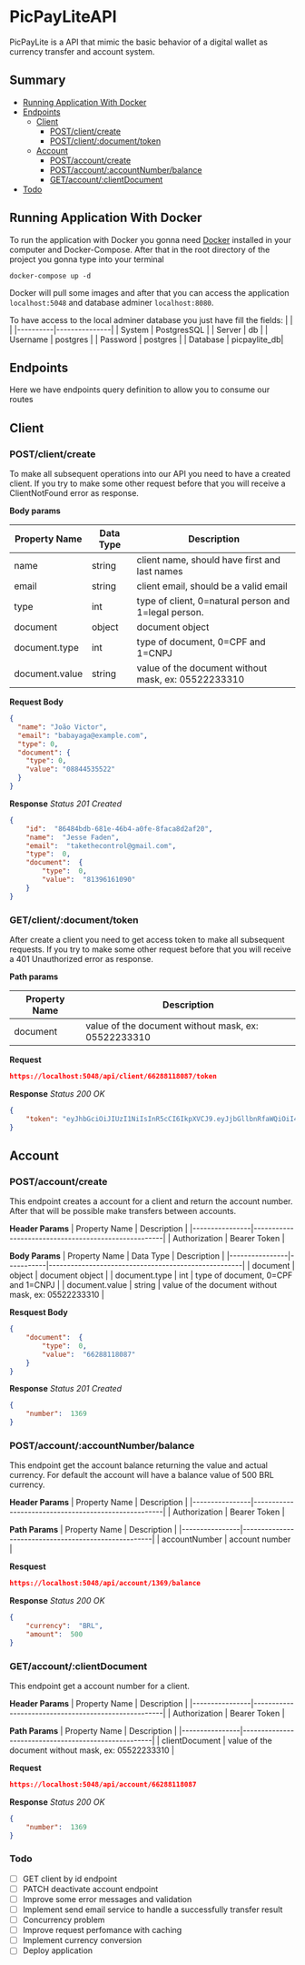 # PicPayLiteAPI
PicPayLite is a API that mimic the basic behavior of a digital wallet as currency transfer and account system.
## Summary
- [Running Application With Docker](#RunningApplicationWithDocker)
- [Endpoints](#Endpoints)
	- [Client](#Client)
		- [POST/client/create](#POST/client/create)
		- [POST/client/:document/token](#POST/client/:document/token)
	- [Account](#Account)
		- [POST/account/create](#POST/account/create)
		- [POST/account/:accountNumber/balance](#POST/account/:accountNumber/balance)
		- [GET/account/:clientDocument](#GET/account/:clientDocument)
- [Todo](#Todo) 

## Running Application With Docker
To run the application with Docker you gonna need [Docker](https://docs.docker.com/desktop/install/windows-install/) installed in your computer and Docker-Compose. After that in the root directory of the project you gonna type into your terminal
```
docker-compose up -d
```
Docker will pull some images and after that you can access the application `localhost:5048` and database adminer `localhost:8080`. 

To have access to the local adminer database you just have fill the fields:
|				   |							 |
|----------|---------------|
| System   | PostgresSQL   |
| Server   |  db           |
| Username | postgres      |
| Password | postgres      |
| Database  | picpaylite_db|


## Endpoints
Here we have endpoints query definition to allow you to consume our routes

## Client

### POST/client/create
To make all subsequent operations into our API you need to have a created client. If you try to make some other request before that you will receive a ClientNotFound error as response.

**Body params**

| **Property Name** | **Data Type** | **Description**                                            |
|-------------------|---------------|------------------------------------------------------------|
| name              | string        | client name, should have first and last names              |
| email             | string        | client email, should be a valid email                      |
| type              | int           | type of client, 0=natural person and 1=legal person. |
| document          | object        | document object                                            |
| document.type     | int           | type of document, 0=CPF and 1=CNPJ                   |
| document.value    | string        | value of the document without mask, ex: 05522233310  |

**Request Body**
```json
{
  "name": "João Victor",
  "email": "babayaga@example.com",
  "type": 0,
  "document": {
    "type": 0,
    "value": "08844535522"
  }
}
```

**Response**
*Status 201 Created*
```json
{
	"id":  "86484bdb-681e-46b4-a0fe-8faca8d2af20",
	"name":  "Jesse Faden",
	"email":  "takethecontrol@gmail.com",
	"type":  0,
	"document":  {
		"type":  0,
		"value":  "81396161090"
	}
}
```

### GET/client/:document/token
After create a client you need to get access token to make all subsequent requests. If you try to make some other request before that you will receive a 401 Unauthorized error as response.

**Path params**

| **Property Name** | **Description**                                            |
|-------------------|------------------------------------------------------------
| document    			| value of the document without mask, ex: 05522233310				 |
    
**Request**
```json
https://localhost:5048/api/client/66288118087/token
```

**Response**
*Status 200 OK*
```json
{
	"token": "eyJhbGciOiJIUzI1NiIsInR5cCI6IkpXVCJ9.eyJjbGllbnRfaWQiOiI4NjQ4NGJkYi02ODFlLTQ2YjQtYTBmZS04ZmFjYThkMmFmMjAiLCJlbWFpbCI6InRha2V0aGVjb250cm9sQGdtYWlsLmNvbSIsImV4cCI6MTY4MzQzNzYxOSwiaXNzIjoiaXNzdWVyIiwiYXVkIjoiYXVkaWVuY2UifQ.jBsUXM9EBqsZbiUx4hGziyhlnPGEbiGY0vvv40wm6P8"
}
```

## Account

###  POST/account/create
This endpoint creates a account for a client and  return the account number. After that will be possible make transfers between accounts.

**Header Params**
| Property Name  | Description                                         |
|----------------|-----------------------------------------------------|
| Authorization  | Bearer Token                                        |


**Body Params**
| Property Name  | Data Type |  Description                                        |
|----------------|-----------|-----------------------------------------------------|
| document       | object    | document object                                     |
| document.type  | int       | type of document, 0=CPF and 1=CNPJ                  |
| document.value | string    | value of the document without mask, ex: 05522233310 |


**Resquest Body**
```json
{
	"document":  {
		"type":  0,
		"value":  "66288118087"
	}
}
```

**Response**
*Status 201 Created*
```json
{
	"number":  1369
}
```

###  POST/account/:accountNumber/balance
This endpoint get the account balance returning the value and actual currency. For default the account will have a balance value of 500 BRL currency. 

**Header Params**
| Property Name  | Description                                         |
|----------------|-----------------------------------------------------|
| Authorization  | Bearer Token                                        |


**Path Params**
| Property Name  |  Description                                        |
|----------------|-----------------------------------------------------|
| accountNumber  | account number                                     |


**Resquest**
```json
https://localhost:5048/api/account/1369/balance
```

**Response**
*Status 200 OK*
```json
{
	"currency":  "BRL",
	"amount":  500
}
```

### GET/account/:clientDocument
This endpoint get a account number for a client.

**Header Params**
| Property Name  | Description                                         |
|----------------|-----------------------------------------------------|
| Authorization  | Bearer Token                                        |


**Path Params**
| Property Name  |  Description                                        |
|----------------|-----------------------------------------------------|
| clientDocument | value of the document without mask, ex: 05522233310 |

**Request**
```json
https://localhost:5048/api/account/66288118087
```

**Response**
*Status 200 OK*
```json
{
	"number":  1369
}
```

### Todo
- [ ]  GET client by id endpoint
- [ ]  PATCH deactivate account endpoint
- [ ]  Improve some error messages and validation
- [ ]  Implement send email service to handle a successfully transfer result
- [ ]  Concurrency problem
- [ ]  Improve request perfomance with caching
- [ ]  Implement currency conversion
- [ ]  Deploy application
